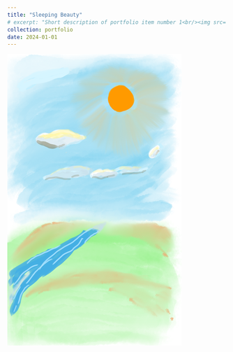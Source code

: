 ```yaml
---
title: "Sleeping Beauty"
# excerpt: "Short description of portfolio item number 1<br/><img src='/images/500x300.png'>"
collection: portfolio
date: 2024-01-01
---
```


<img src="/images/paintings/sleeping_beauty.png" alt="Sleeping beauty" width="400"/>
